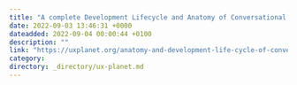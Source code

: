 ```yaml
---
title: "A complete Development Lifecycle and Anatomy of Conversational Applications"
date: 2022-09-03 13:46:31 +0000
dateadded: 2022-09-04 00:00:44 +0100
description: ""
link: "https://uxplanet.org/anatomy-and-development-life-cycle-of-conversational-applications-a68d7d7bfc73?source=rss----819cc2aaeee0---4"
category:
directory: _directory/ux-planet.md
---
```

